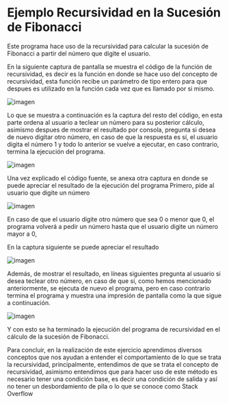 # Ejemplo Recursividad en la Sucesión de Fibonacci

Este programa hace uso de la recursividad para calcular la sucesión de Fibonacci a partir del número que digite el usuario.

En la siguiente captura de pantalla se muestra el código de la función de recursividad, es decir es la función en donde se hace uso del concepto de recursividad, esta función recibe un parámetro de tipo entero para que despues es utilizado en la función cada vez que es llamado por si mismo.

![imagen](https://user-images.githubusercontent.com/71055467/94623640-46ade800-027a-11eb-8479-d50a33b5569b.png)

Lo que se muestra a continuación es la captura del resto del código, en esta parte ordena al usuario a teclear un número para su posterior cálculo, asimismo despues de mostrar el resultado por consola, pregunta si desea de nuevo digitar otro número, en caso de que la respuesta es sí, el usuario digita el número 1 y todo lo anterior se vuelve a ejecutar, en caso contrario, termina la ejecución del programa.

![imagen](https://user-images.githubusercontent.com/71055467/94623899-e10e2b80-027a-11eb-96c9-b5195b90c259.png)

Una vez explicado el código fuente, se anexa otra captura en donde se puede apreciar el resultado de la ejecución del programa
Primero, pide al usuario que digite un número

![imagen](https://user-images.githubusercontent.com/71055467/94624035-34807980-027b-11eb-9f1f-ccfd32f91cff.png)

En caso de que el usuario digite otro número que sea 0 o menor que 0, el programa volverá a pedir un número hasta que el usuario digite un número mayor a 0,

En la captura siguiente se puede apreciar el resultado

![imagen](https://user-images.githubusercontent.com/71055467/94624239-993bd400-027b-11eb-82a0-460a906f8efc.png)

Además, de mostrar el resultado, en líneas siguientes pregunta al usuario si desea teclear otro número, en caso de que sí, como hemos mencionado anteriormente, se ejecuta de nuevo el programa, pero en caso contrario termina el programa y muestra una impresión de pantalla como la que sigue a continuación.

![imagen](https://user-images.githubusercontent.com/71055467/94624368-e9b33180-027b-11eb-9272-16e8335ebead.png)

Y con esto se ha terminado la ejecución del programa de recursividad en el cálculo de la sucesión de Fibonacci.

Para concluir, en la realización de este ejercicio aprendimos diversos conceptos que nos ayudan a entender el comportamiento de lo que se trata la recursividad, principalmente, entendimos de que se trata el concepto de recursividad, asimismo entendimos que para hacer uso de este método es necesario tener una condición base, es decir una condición de salida y así no tener un desbordamiento de pila o lo que se conoce como Stack Overflow
